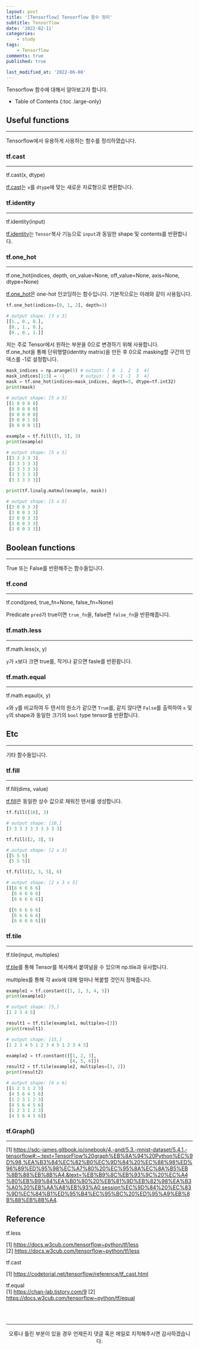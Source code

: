 ```yaml
---
layout: post
title: '[Tensorflow] Tensorflow 함수 정리'
subtitle: Tensorflow
date: '2022-02-11'
categories:
    - study
tags:
    - Tensorflow
comments: true
published: true

last_modified_at: '2022-06-08'
---
```


Tensorflow 함수에 대해서 알아보고자 합니다.

- Table of Contents
{:toc .large-only}

## Useful functions

***

Tensorflow에서 유용하게 사용하는 함수를 정리하였습니다.

### tf.cast

***

tf.cast(x, dtype)

[tf.cast](#https://www.tensorflow.org/api_docs/python/tf/cast)는 `x`를 `dtype`에 맞는 새로운 자료형으로 변환합니다.


### tf.identity

***

tf.identity(input)

[tf.identity](#https://www.tensorflow.org/api_docs/python/tf/identity)는 `Tensor`복사 기능으로 `input`과 동일한 shape 및 contents를 반환합니다.

### tf.one_hot

***

tf.one_hot(indices, depth, on_value=None, off_value=None, axis=None, dtype=None)

[tf.one_hot](#https://www.tensorflow.org/api_docs/python/tf/one_hot)은 one-hot 인코딩하는 함수입니다. 기본적으로는 아래와 같이 사용됩니다.

~~~python
tf.one_hot(indices=[0, 1, 2], depth=3)

# output shape: [3 x 3]
[[1., 0., 0.],
 [0., 1., 0.],
 [0., 0., 1.]]
~~~

저는 주로 Tensor에서 원하는 부분을 0으로 변경하기 위해 사용합니다.   
tf.one_hot을 통해 단위행렬(identity matrix)을 만든 후 0으로 masking할 구간의 인덱스를 -1로 설정합니다.

~~~python
mask_indices = np.arange(5) # output: [ 0  1  2  3  4]
mask_indices[1:3] = -1      # output: [ 0 -1 -1  3  4]
mask = tf.one_hot(indices=mask_indices, depth=5, dtype=tf.int32)
print(mask)

# output shape: [5 x 5]
[[1 0 0 0 0]
 [0 0 0 0 0]
 [0 0 0 0 0]
 [0 0 0 1 0]
 [0 0 0 0 1]]

example = tf.fill([5, 5], 3)
print(example)

# output shape: [5 x 5]
[[3 3 3 3 3]
 [3 3 3 3 3]
 [3 3 3 3 3]
 [3 3 3 3 3]
 [3 3 3 3 3]]

print(tf.linalg.matmul(example, mask))

# output shape: [5 x 5]
[[3 0 0 3 3]
 [3 0 0 3 3]
 [3 0 0 3 3]
 [3 0 0 3 3]
 [3 0 0 3 3]]
~~~

## Boolean functions

***

True 또는 False를 반환해주는 함수들입니다.

### tf.cond

***

tf.cond(pred, true_fn=None, false_fn=None)

Predicate `pred`가 true이면 `true_fn`을, false면 `false_fn`을 반환해줍니다.

### tf.math.less

***

tf.math.less(x, y)

`y`가 `x`보다 크면 true를, 작거나 같으면 fasle를 반환홥니다.


### tf.math.equal

***

tf.math.eqaul(x, y)

`x`와 `y`를 비교하여 두 텐서의 원소가 같으면 `True`를, 같지 않다면 `False`를 출력하여 `x` 및 `y`의 shape과 동일한 크기의 `bool` type tensor를 반환합니다.


## Etc

***

기타 함수들입니다.

### tf.fill

***

tf.fill(dims, value)

[tf.fill](#https://www.tensorflow.org/api_docs/python/tf/fill)은 동일한 상수 값으로 채워진 텐서를 생성합니다.

~~~python
tf.fill([10], 3)

# output shape: [10,]
[3 3 3 3 3 3 3 3 3 3]

tf.fill([2, 3], 5)

# output shape: [2 x 3]
[[5 5 5]
 [5 5 5]]

tf.fill([2, 3, 5], 6)

# output shape: [2 x 3 x 5]
[[[6 6 6 6 6]
  [6 6 6 6 6]
  [6 6 6 6 6]]

 [[6 6 6 6 6]
  [6 6 6 6 6]
  [6 6 6 6 6]]]
~~~

### tf.tile

***

tf.tile(input, multiples)

[tf.tile](#https://www.tensorflow.org/api_docs/python/tf/tile)를 통해 Tensor를 복사해서 붙여널을 수 있으며 np.tile과 유사합니다.

multiples를 통해 각 axis에 대해 얼마나 복붙할 것인지 정해줍니다.

~~~python
example1 = tf.constant([1, 2, 3, 4, 5])
print(example1)

# output shape: [5,]
[1 2 3 4 5]

result1 = tf.tile(example1, multiples=[3])
print(result1)

# output shape: [15,]
[1 2 3 4 5 1 2 3 4 5 1 2 3 4 5]

example2 = tf.constant([[1, 2, 3],
                        [4, 5, 6]])
result2 = tf.tile(example2, multiples=[3, 2])
print(result2)

# output shape: [6 x 6]
[[1 2 3 1 2 3]
 [4 5 6 4 5 6]
 [1 2 3 1 2 3]
 [4 5 6 4 5 6]
 [1 2 3 1 2 3]
 [4 5 6 4 5 6]]
~~~

### tf.Graph()

***

[1] https://sdc-james.gitbook.io/onebook/4.-and/5.3.-mnist-dataset/5.4.1.-tensorflow#:~:text=TensorFlow%20graph%EB%8A%94%20Python%EC%9D%98,%EA%B3%84%EC%82%B0%EC%9D%84%20%EC%88%98%ED%96%89%ED%95%98%EC%A7%80%20%EC%95%8A%EC%8A%B5%EB%8B%88%EB%8B%A4.&text=%EB%B9%8C%EB%93%9C%20%EC%A4%80%EB%B9%84%EA%B0%80%20%EB%81%9D%EB%82%98%EA%B3%A0%20%EB%AA%A8%EB%93%A0,session%EC%9D%84%20%EC%83%9D%EC%84%B1%ED%95%B4%EC%95%BC%20%ED%95%A9%EB%8B%88%EB%8B%A4.


## Reference

tf.less

[1] https://docs.w3cub.com/tensorflow~python/tf/less  
[2] https://docs.w3cub.com/tensorflow~python/tf/less

tf.cast  

[1] https://codetorial.net/tensorflow/reference/tf_cast.html

tf.equal  
[1] https://chan-lab.tistory.com/9
[2] https://docs.w3cub.com/tensorflow~python/tf/equal

<br>
<br>

***

<center>오류나 틀린 부분이 있을 경우 언제든지 댓글 혹은 메일로 지적해주시면 감사하겠습니다.</center>